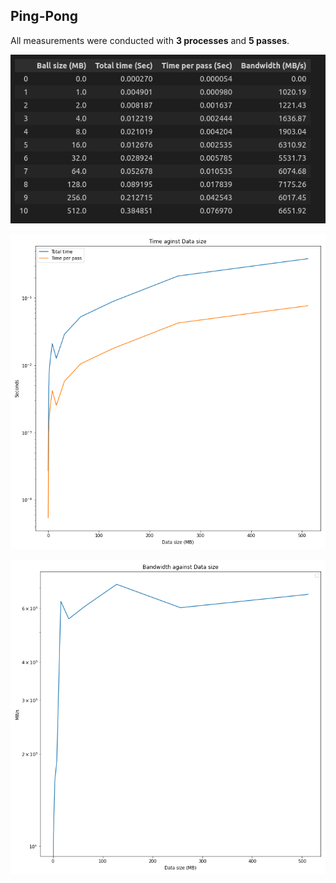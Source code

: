 ## Ping-Pong

All measurements were conducted with **3 processes** and **5 passes**.

![Alt-текст](statistic_5_passes_3_threads.png)

![Alt-текст](time.png)

![Alt-текст](bandwidth.png)
